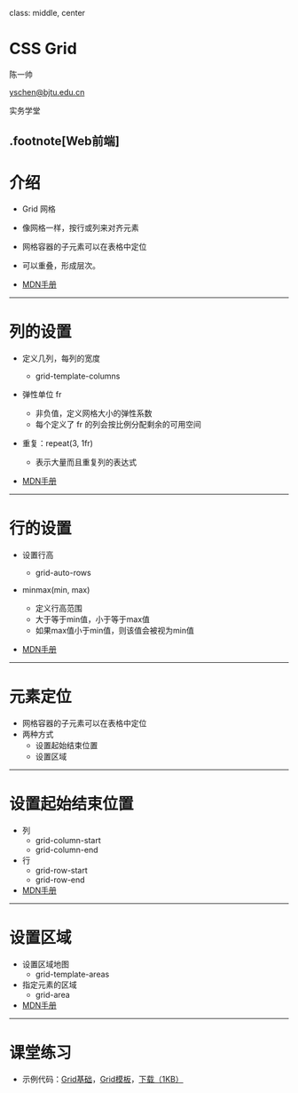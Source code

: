 class: middle, center

# CSS Grid

陈一帅

[yschen@bjtu.edu.cn](mailto:yschen@bjtu.edu.cn)

实务学堂

.footnote[Web前端]
---
# 介绍

- Grid 网格
- 像网格一样，按行或列来对齐元素
- 网格容器的子元素可以在表格中定位
- 可以重叠，形成层次。

- [MDN手册](https://developer.mozilla.org/zh-CN/docs/Web/CSS/CSS_Grid_Layout)

---
# 列的设置

- 定义几列，每列的宽度
  - grid-template-columns
- 弹性单位 fr
  - 非负值，定义网格大小的弹性系数
  - 每个定义了 fr 的列会按比例分配剩余的可用空间

- 重复：repeat(3, 1fr)
  - 表示大量而且重复列的表达式

- [MDN手册](https://developer.mozilla.org/zh-CN/docs/Web/CSS/grid-template-columns)

---
# 行的设置

- 设置行高
  - grid-auto-rows
- minmax(min, max)
  - 定义行高范围
  - 大于等于min值，小于等于max值
  - 如果max值小于min值，则该值会被视为min值

- [MDN手册](https://developer.mozilla.org/zh-CN/docs/Web/CSS/grid-auto-rows)

---
# 元素定位

- 网格容器的子元素可以在表格中定位
- 两种方式
  - 设置起始结束位置
  - 设置区域

---
# 设置起始结束位置

- 列
  - grid-column-start
  - grid-column-end
- 行
  - grid-row-start
  - grid-row-end
- [MDN手册](https://developer.mozilla.org/zh-CN/docs/Web/CSS/grid-row-start)

---
# 设置区域

- 设置区域地图
  - grid-template-areas
- 指定元素的区域
  - grid-area
- [MDN手册](https://developer.mozilla.org/zh-CN/docs/Web/CSS/grid-template-areas)

---
# 课堂练习

- <p>示例代码：<a href="html/2-grid/grid-basic.html">Grid基础</a>，<a href="html/2-grid/grid-template.html">Grid模板</a>，<a href="html/2-grid.zip">下载（1KB）</a></p>
